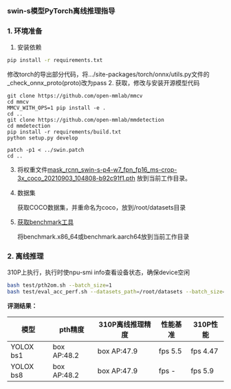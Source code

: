 ###  swin-s模型PyTorch离线推理指导

### 1. 环境准备

1. 安装依赖

```bash
pip install -r requirements.txt
```
修改torch的导出部分代码，将.../site-packages/torch/onnx/utils.py文件的_check_onnx_proto(proto)改为pass
2. 获取，修改与安装开源模型代码

```
git clone https://github.com/open-mmlab/mmcv
cd mmcv
MMCV_WITH_OPS=1 pip install -e .
cd ..
git clone https://github.com/open-mmlab/mmdetection
cd mmdetection
pip install -r requirements/build.txt
python setup.py develop

patch -p1 < ../swin.patch
cd ..
```

3. 将权重文件[mask_rcnn_swin-s-p4-w7_fpn_fp16_ms-crop-3x_coco_20210903_104808-b92c91f1.pth](https://github.com/open-mmlab/mmdetection/tree/master/configs/swin) 放到当前工作目录。

4. 数据集

   获取COCO数据集，并重命名为coco，放到/root/datasets目录

5. [获取benchmark工具](https://gitee.com/ascend/cann-benchmark/tree/master/infer)

   将benchmark.x86_64或benchmark.aarch64放到当前工作目录

### 2. 离线推理

310P上执行，执行时使npu-smi info查看设备状态，确保device空闲

```bash
bash test/pth2om.sh --batch_size=1
bash test/eval_acc_perf.sh --datasets_path=/root/datasets --batch_size=1
```

**评测结果：**

| 模型        | pth精度   | 310P离线推理精度 | 性能基准  | 310P性能 |
| ----------- | --------- | --------------- | --------- | ------- |
| YOLOX bs1 | box AP:48.2 | box AP:47.9 | fps 5.5 | fps 4.47 |
| YOLOX bs8 | box AP:48.2 | box AP:47.9 | fps - | fps 5.9 |



